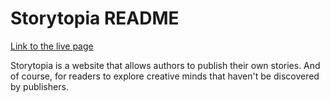# Storytopia README
[Link to the live page](https://storytopia.herokuapp.com/#/)

Storytopia is a website that allows authors to publish their own stories. And of course, for readers to explore creative minds that haven't be discovered by publishers.

